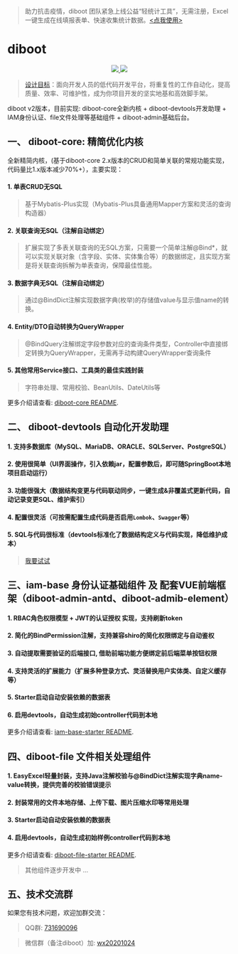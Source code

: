 > 助力抗击疫情，diboot 团队紧急上线公益“轻统计工具”，无需注册，Excel一键生成在线填报表单、快速收集统计数据。[<点我使用>](http://s.dibo.ltd/#/g "注解自动绑定多表关联")

# diboot
<p align="center">
    <a href="http://www.apache.org/licenses/LICENSE-2.0.html" target="_blank">
        <img src="https://img.shields.io/hexpm/l/plug.svg">
    </a>
    <a href="https://mvnrepository.com/artifact/com.diboot" target="_blank">
        <img src="https://img.shields.io/maven-central/v/com.diboot/diboot-core-spring-boot-starter">
    </a>
</p>

>  [设计目标](https://segmentfault.com/a/1190000020906742)：面向开发人员的低代码开发平台，将重复性的工作自动化，提高质量、效率、可维护性，成为你项目开发的坚实地基和高效脚手架。

diboot v2版本，目前实现: diboot-core全新内核 + diboot-devtools开发助理 + IAM身份认证、file文件处理等基础组件 + diboot-admin基础后台。

## 一、 diboot-core: 精简优化内核
全新精简内核，(基于diboot-core 2.x版本的CRUD和简单关联的常规功能实现，代码量比1.x版本减少70%+），主要实现：
#### 1. 单表CRUD无SQL
   > 基于Mybatis-Plus实现（Mybatis-Plus具备通用Mapper方案和灵活的查询构造器）
#### 2. 关联查询无SQL（注解自动绑定）
   > 扩展实现了多表关联查询的无SQL方案，只需要一个简单注解@Bind*，就可以实现关联对象（含字段、实体、实体集合等）的数据绑定，且实现方案是将关联查询拆解为单表查询，保障最佳性能。
#### 3. 数据字典无SQL（注解自动绑定）
   > 通过@BindDict注解实现数据字典(枚举)的存储值value与显示值name的转换。
#### 4. Entity/DTO自动转换为QueryWrapper
   > @BindQuery注解绑定字段参数对应的查询条件类型，Controller中直接绑定转换为QueryWrapper，无需再手动构建QueryWrapper查询条件
#### 5. 其他常用Service接口、工具类的最佳实践封装
   > 字符串处理、常用校验、BeanUtils、DateUtils等
   
更多介绍请查看: [diboot-core README](https://github.com/dibo-software/diboot-v2/tree/master/diboot-core "注解自动绑定多表关联"). 


## 二、 diboot-devtools 自动化开发助理

#### 1. 支持多数据库（MySQL、MariaDB、ORACLE、SQLServer、PostgreSQL）
#### 2. 使用很简单（UI界面操作，引入依赖jar，配置参数后，即可随SpringBoot本地项目启动运行）
#### 3. 功能很强大（数据结构变更与代码联动同步，一键生成&非覆盖式更新代码，自动记录变更SQL、维护索引）
#### 4. 配置很灵活（可按需配置生成代码是否启用`Lombok`、`Swagger`等）
#### 5. SQL与代码很标准（devtools标准化了数据结构定义与代码实现，降低维护成本）
> [我要试试](https://www.diboot.com/guide/diboot-devtools/%E4%BB%8B%E7%BB%8D.html)

## 三、iam-base 身份认证基础组件 及 配套VUE前端框架（diboot-admin-antd、diboot-admib-element）

#### 1. RBAC角色权限模型 + JWT的认证授权 实现，支持刷新token
#### 2. 简化的BindPermission注解，支持兼容shiro的简化权限绑定与自动鉴权
#### 3. 自动提取需要验证的后端接口, 借助前端功能方便绑定前后端菜单按钮权限
#### 4. 支持灵活的扩展能力（扩展多种登录方式、灵活替换用户实体类、自定义缓存等）
#### 5. Starter启动自动安装依赖的数据表
#### 6. 启用devtools，自动生成初始controller代码到本地

更多介绍请查看: [iam-base-starter README](https://github.com/dibo-software/diboot-v2/tree/master/iam-base-starter "身份认证管理组件"). 

## 四、diboot-file 文件相关处理组件

#### 1. EasyExcel轻量封装，支持Java注解校验与@BindDict注解实现字典name-value转换，提供完善的校验错误提示
#### 2. 封装常用的文件本地存储、上传下载、图片压缩水印等常用处理
#### 3. Starter启动自动安装依赖的数据表
#### 4. 启用devtools，自动生成初始样例controller代码到本地

更多介绍请查看: [diboot-file-starter README](https://github.com/dibo-software/diboot-v2/tree/master/diboot-file-starter "文件组件"). 

> 其他组件逐步开发中 ...

## 五、技术交流群

如果您有技术问题，欢迎加群交流：

> QQ群: [731690096]() 

> 微信群（备注diboot）加: [wx20201024]()  
